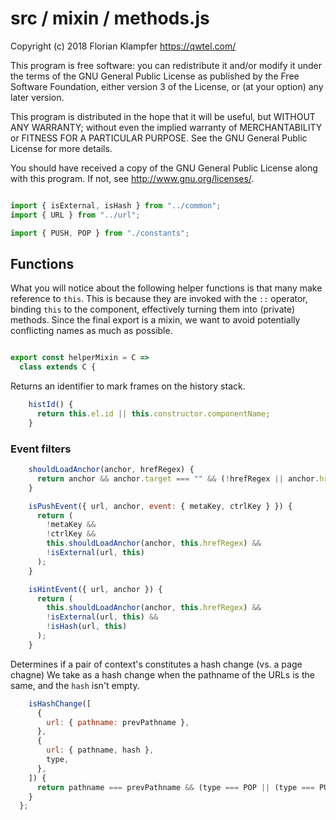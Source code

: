 # src / mixin / methods.js
Copyright (c) 2018 Florian Klampfer <https://qwtel.com/>

This program is free software: you can redistribute it and/or modify
it under the terms of the GNU General Public License as published by
the Free Software Foundation, either version 3 of the License, or
(at your option) any later version.

This program is distributed in the hope that it will be useful,
but WITHOUT ANY WARRANTY; without even the implied warranty of
MERCHANTABILITY or FITNESS FOR A PARTICULAR PURPOSE.  See the
GNU General Public License for more details.

You should have received a copy of the GNU General Public License
along with this program.  If not, see <http://www.gnu.org/licenses/>.


```js

import { isExternal, isHash } from "../common";
import { URL } from "../url";

import { PUSH, POP } from "./constants";
```

## Functions
What you will notice about the following helper functions is that many make reference to `this`.
This is because they are invoked with the `::` operator, binding `this` to the component,
effectively turning them into (private) methods. Since the final export is a mixin,
we want to avoid potentially conflicting names as much as possible.


```js

export const helperMixin = C =>
  class extends C {
```

Returns an identifier to mark frames on the history stack.


```js
    histId() {
      return this.el.id || this.constructor.componentName;
    }
```

### Event filters


```js
    shouldLoadAnchor(anchor, hrefRegex) {
      return anchor && anchor.target === "" && (!hrefRegex || anchor.href.search(hrefRegex) !== -1);
    }

    isPushEvent({ url, anchor, event: { metaKey, ctrlKey } }) {
      return (
        !metaKey &&
        !ctrlKey &&
        this.shouldLoadAnchor(anchor, this.hrefRegex) &&
        !isExternal(url, this)
      );
    }

    isHintEvent({ url, anchor }) {
      return (
        this.shouldLoadAnchor(anchor, this.hrefRegex) &&
        !isExternal(url, this) &&
        !isHash(url, this)
      );
    }
```

Determines if a pair of context's constitutes a hash change (vs. a page chagne)
We take as a hash change when the pathname of the URLs is the same,
and the `hash` isn't empty.


```js
    isHashChange([
      {
        url: { pathname: prevPathname },
      },
      {
        url: { pathname, hash },
        type,
      },
    ]) {
      return pathname === prevPathname && (type === POP || (type === PUSH && hash !== ""));
    }
  };
```


